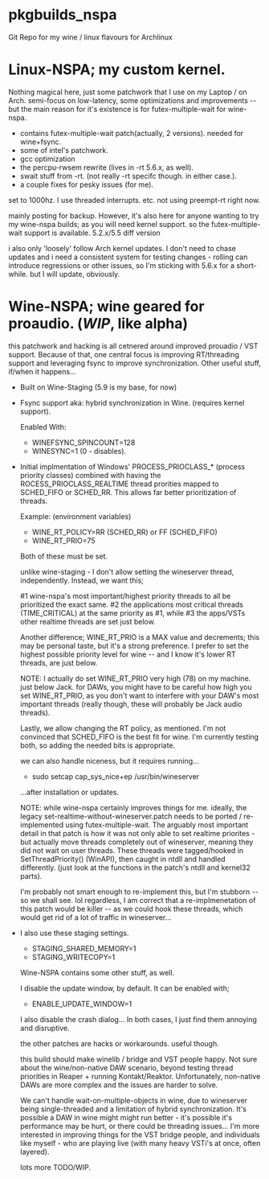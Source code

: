 # pkgbuilds_nspa

Git Repo for my wine / linux flavours for Archlinux

 # Linux-NSPA; my custom kernel.

Nothing magical here, just some patchwork that I use on my Laptop / on Arch. semi-focus
on low-latency, some optimizations and improvements -- but the main reason for it's existence is
for futex-multiple-wait for wine-nspa. 

- contains futex-multiple-wait patch(actually, 2 versions). needed for wine+fsync.
- some of intel's patchwork. 
- gcc optimization
- the percpu-rwsem rewrite (lives in -rt 5.6.x, as well).
- swait stuff from -rt. (not really -rt specifc though. in either case.).
- a couple fixes for pesky issues (for me).

set to 1000hz. I use threaded interrupts. etc. not using preempt-rt right now.

mainly posting for backup. However, it's also here for anyone wanting to try my wine-nspa builds; 
as you will need kernel support. so the futex-multiple-wait support is available. 5.2.x/5.5 diff version

i also only 'loosely' follow Arch kernel updates. I don't need to chase updates and i need a consistent
system for testing changes - rolling can introduce regressions or other issues, so I'm sticking with 
5.6.x for a short-while. but I will update, obviously.

# Wine-NSPA; wine geared for proaudio. (*WIP*, like alpha)

this patchwork and hacking is all cetnered around improved prouadio / VST support. Because of that, one
central focus is improving RT/threading support and leveraging fsync to improve synchronization. Other 
useful stuff, if/when it happens... 
  
- Built on Wine-Staging (5.9 is my base, for now)
- Fsync support aka: hybrid synchronization in Wine. (requires kernel support).
 
  Enabled With:
 
  * WINEFSYNC_SPINCOUNT=128
  * WINESYNC=1 (0 - disables).

- Initial implmentation of Windows' PROCESS_PRIOCLASS_* (process priority classes) combined with having
  the ROCESS_PRIOCLASS_REALTIME thread prorities mapped to SCHED_FIFO or SCHED_RR. This allows far 
  better prioritization of threads. 

  Example: (environment variables)
  
  * WINE_RT_POLICY=RR (SCHED_RR) or FF (SCHED_FIFO) 
  * WINE_RT_PRIO=75
  
  Both of these must be set. 
  
  unlike wine-staging - I don't allow setting the wineserver thread, independently. Instead, we want this;
  
  #1 wine-nspa's most important/highest priority threads to all be prioritized the exact same. 
  #2 the applications most critical threads (TIME_CRITICAL) at the same priority as #1, while 
  #3 the apps/VSTs other realtime threads are set just below.
  
  Another difference; WINE_RT_PRIO is a MAX value and decrements; this may be personal taste, but it's a
  strong preference. I prefer to set the highest possible priority level for wine -- and I know it's lower
  RT threads, are just below.
  
  NOTE: I actually do set WINE_RT_PRIO very high (78) on my machine. just below Jack. for DAWs, you might 
  have to be careful how high you set WINE_RT_PRIO, as you don't want to interfere with your DAW's most
  important threads (really though, these will probably be Jack audio threads).
  
  Lastly, we allow changing the RT policy, as mentioned. I'm not convinced that SCHED_FIFO is the best fit
  for wine. I'm currently testing both, so adding the needed bits is appropriate. 
  
  we can also handle niceness, but it requires running...
  
  * sudo setcap cap_sys_nice+ep /usr/bin/wineserver
  
  ...after installation or updates.
  
  NOTE: while wine-nspa certainly improves things for me. ideally, the legacy set-realtime-without-wineserver.patch needs
  to be ported / re-implemented using futex-multiple-wait. The arguably most important detail in that patch is
  how it was not only able to set realtime priorites - but actually move threads completely out of wineserver,
  meaning they did not wait on user threads. These threads were tagged/hooked in SetThreadPriority() (WinAPI),
  then caught in ntdll and handled differently. (just look at the functions in the patch's ntdll and kernel32 parts).
  
  I'm probably not smart enough to re-implement this, but I'm stubborn -- so we shall see. lol regardless, I am
  correct that a re-implmenetation of this patch would be killer -- as we could hook these threads, which would
  get rid of a lot of traffic in wineserver...

- I also use these staging settings.
  
  * STAGING_SHARED_MEMORY=1
  * STAGING_WRITECOPY=1

  Wine-NSPA contains some other stuff, as well. 
  
  I disable the update window, by default. It can be enabled with;
  
  * ENABLE_UPDATE_WINDOW=1
  
  I also disable the crash dialog... In both cases, I just find them annoying and disruptive.
  
  the other patches are hacks or workarounds. useful though.
    
  this build should make winelib / bridge and VST people happy. Not sure about the 
  wine/non-native DAW scenario, beyond testing thread priorities in Reaper + running Kontakt/Reaktor.
  Unfortunately, non-native DAWs are more complex and the issues are harder to solve.
  
  We can't handle wait-on-multiple-objects in wine, due to wineserver 
  being single-threaded and a limitation of hybrid synchronization. It's possible
  a DAW in wine might might run better - it's possible it's performance may be hurt, or there could be
  threading issues... I'm more interested in improving things for the VST bridge people, and individuals
  like myself - who are playing live (with many heavy VSTi's at once, often layered).
  
  lots more TODO/WIP.
